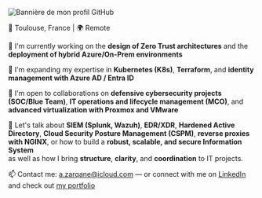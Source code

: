 ![Bannière de mon profil GitHub]([Banner-contact-vue-aerienne-toulouse.jpg](https://github.com/azarqane/azarqane/blob/main/Banner-contact-vue-aerienne-toulouse.jpg?raw=true))

📍 Toulouse, France | 🌍 Remote

🔭 I'm currently working on the **design of Zero Trust architectures** and the **deployment of hybrid Azure/On-Prem environments**

🌱 I'm expanding my expertise in **Kubernetes (K8s)**, **Terraform**, and **identity management with Azure AD / Entra ID**

👯 I'm open to collaborations on **defensive cybersecurity projects (SOC/Blue Team)**, **IT operations and lifecycle management (MCO)**, and **advanced virtualization with Proxmox and VMware**

💬 Let's talk about **SIEM (Splunk, Wazuh)**, **EDR/XDR**, **Hardened Active Directory**, **Cloud Security Posture Management (CSPM)**, **reverse proxies with NGINX**, or how to build a **robust, scalable, and secure Information System**  
as well as how I bring **structure**, **clarity**, and **coordination** to IT projects.

📫 Contact me: a.zarqane@icloud.com — or connect with me on [LinkedIn](https://www.linkedin.com/in/zarqane/) and check out [my portfolio](https://azarqane.github.io/Portfolio/)

